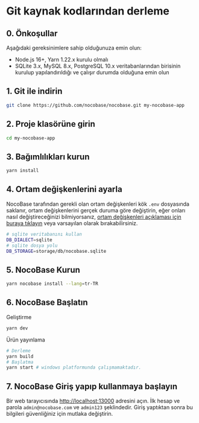 # Git kaynak kodlarından derleme

## 0. Önkoşullar

Aşağıdaki gereksinimlere sahip olduğunuza emin olun:

- Node.js 16+, Yarn 1.22.x kurulu olmalı
- SQLite 3.x, MySQL 8.x, PostgreSQL 10.x veritabanlarından birisinin kurulup yapılandırıldığı ve çalışır durumda olduğuna emin olun

## 1. Git ile indirin

```bash
git clone https://github.com/nocobase/nocobase.git my-nocobase-app
```

## 2. Proje klasörüne girin

```bash
cd my-nocobase-app
```

## 3. Bağımlılıkları kurun

```bash
yarn install
```

## 4. Ortam değişkenlerini ayarla

NocoBase tarafından gerekli olan ortam değişkenleri kök `.env` dosyasında saklanır, ortam değişkenlerini gerçek duruma göre değiştirin, eğer onları nasıl değiştireceğinizi bilmiyorsanız, [ortam değişkenleri açıklaması için buraya tıklayın](/api/env) veya varsayılan olarak bırakabilirsiniz.

```bash
# sqlite veritabanını kullan
DB_DIALECT=sqlite
# sqlite dosya yolu
DB_STORAGE=storage/db/nocobase.sqlite
```

## 5. NocoBase Kurun

```bash
yarn nocobase install --lang=tr-TR
```

## 6. NocoBase Başlatın

Geliştirme

```bash
yarn dev
```

Ürün yayınlama

```bash
# Derleme
yarn build
# Başlatma
yarn start # windows platformunda çalışmamaktadır.
```

## 7. NocoBase Giriş yapıp kullanmaya başlayın

Bir web tarayıcısında [http://localhost:13000](http://localhost:13000) adresini açın. İlk hesap ve parola `admin@nocobase.com` ve `admin123` şeklindedir. Giriş yaptıktan sonra bu bilgileri güvenliğiniz için mutlaka değiştirin.
